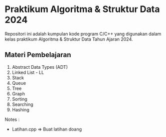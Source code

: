 # Praktikum Algoritma & Struktur Data 2024

Repositori ini adalah kumpulan kode program C/C++ yang digunakan dalam kelas
praktikum Algoritma & Struktur Data Tahun Ajaran 2024.

## Materi Pembelajaran

1. Abstract Data Types (ADT)
2. Linked List - LL
3. Stack
4. Queue
5. Tree
6. Graph
7. Sorting
8. Searching
9. Hashing

Notes : 

- Latihan.cpp => Buat latihan doang
